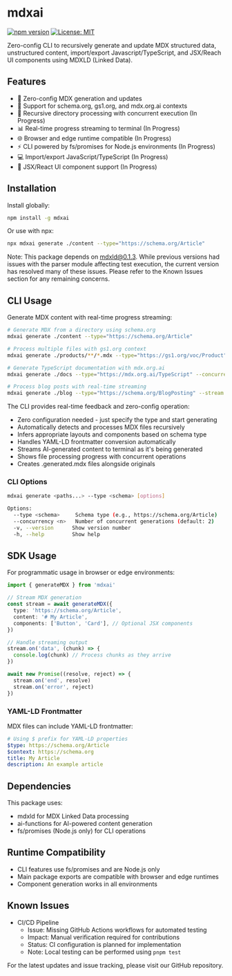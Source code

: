 # mdxai

[![npm version](https://badge.fury.io/js/mdxai.svg)](https://www.npmjs.com/package/mdxai)
[![License: MIT](https://img.shields.io/badge/License-MIT-yellow.svg)](https://opensource.org/licenses/MIT)

Zero-config CLI to recursively generate and update MDX structured data, unstructured content, import/export Javascript/TypeScript, and JSX/Reach UI components using MDXLD (Linked Data).

## Features

- 🚀 Zero-config MDX generation and updates
- 📝 Support for schema.org, gs1.org, and mdx.org.ai contexts
- 🔄 Recursive directory processing with concurrent execution (In Progress)
- 📊 Real-time progress streaming to terminal (In Progress)
- 🌐 Browser and edge runtime compatible (In Progress)
- ⚡️ CLI powered by fs/promises for Node.js environments (In Progress)
- 💻 Import/export JavaScript/TypeScript (In Progress)
- 🎨 JSX/React UI component support (In Progress)

## Installation

Install globally:

```bash
npm install -g mdxai
```

Or use with npx:

```bash
npx mdxai generate ./content --type="https://schema.org/Article"
```

Note: This package depends on mdxld@0.1.3. While previous versions had issues with the parser module affecting test execution, the current version has resolved many of these issues. Please refer to the Known Issues section for any remaining concerns.

## CLI Usage

Generate MDX content with real-time progress streaming:

```bash
# Generate MDX from a directory using schema.org
mdxai generate ./content --type="https://schema.org/Article"

# Process multiple files with gs1.org context
mdxai generate ./products/**/*.mdx --type="https://gs1.org/voc/Product"

# Generate TypeScript documentation with mdx.org.ai
mdxai generate ./docs --type="https://mdx.org.ai/TypeScript" --concurrency=4

# Process blog posts with real-time streaming
mdxai generate ./blog --type="https://schema.org/BlogPosting" --stream
```

The CLI provides real-time feedback and zero-config operation:

- Zero configuration needed - just specify the type and start generating
- Automatically detects and processes MDX files recursively
- Infers appropriate layouts and components based on schema type
- Handles YAML-LD frontmatter conversion automatically
- Streams AI-generated content to terminal as it's being generated
- Shows file processing progress with concurrent operations
- Creates .generated.mdx files alongside originals

### CLI Options

```bash
mdxai generate <paths...> --type <schema> [options]

Options:
  --type <schema>     Schema type (e.g., https://schema.org/Article)
  --concurrency <n>   Number of concurrent generations (default: 2)
  -v, --version      Show version number
  -h, --help         Show help
```

## SDK Usage

For programmatic usage in browser or edge environments:

```typescript
import { generateMDX } from 'mdxai'

// Stream MDX generation
const stream = await generateMDX({
  type: 'https://schema.org/Article',
  content: '# My Article',
  components: ['Button', 'Card'], // Optional JSX components
})

// Handle streaming output
stream.on('data', (chunk) => {
  console.log(chunk) // Process chunks as they arrive
})

await new Promise((resolve, reject) => {
  stream.on('end', resolve)
  stream.on('error', reject)
})
```

### YAML-LD Frontmatter

MDX files can include YAML-LD frontmatter:

```yaml
# Using $ prefix for YAML-LD properties
$type: https://schema.org/Article
$context: https://schema.org
title: My Article
description: An example article
```

## Dependencies

This package uses:

- mdxld for MDX Linked Data processing
- ai-functions for AI-powered content generation
- fs/promises (Node.js only) for CLI operations

## Runtime Compatibility

- CLI features use fs/promises and are Node.js only
- Main package exports are compatible with browser and edge runtimes
- Component generation works in all environments

## Known Issues

- CI/CD Pipeline
  - Issue: Missing GitHub Actions workflows for automated testing
  - Impact: Manual verification required for contributions
  - Status: CI configuration is planned for implementation
  - Note: Local testing can be performed using `pnpm test`

For the latest updates and issue tracking, please visit our GitHub repository.
